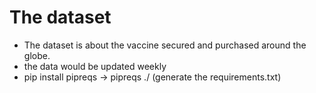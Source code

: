 # The dataset
  - The dataset is about the vaccine secured and purchased around the globe.
  - the data would be updated weekly
  - pip install pipreqs -> pipreqs ./ (generate the requirements.txt)